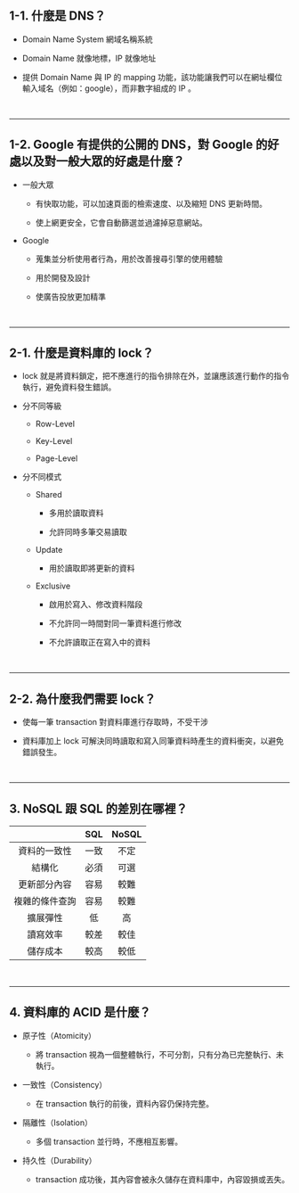 ## 1-1. 什麼是 DNS？

- Domain Name System 網域名稱系統

- Domain Name 就像地標，IP 就像地址

- 提供 Domain Name 與 IP 的 mapping 功能，該功能讓我們可以在網址欄位輸入域名（例如：google），而非數字組成的 IP 。

<br>

---

## 1-2. Google 有提供的公開的 DNS，對 Google 的好處以及對一般大眾的好處是什麼？

- 一般大眾

    - 有快取功能，可以加速頁面的檢索速度、以及縮短 DNS 更新時間。

    - 使上網更安全，它會自動篩選並過濾掉惡意網站。

- Google

    - 蒐集並分析使用者行為，用於改善搜尋引擎的使用體驗

    - 用於開發及設計

    - 使廣告投放更加精準

<br>

---

## 2-1. 什麼是資料庫的 lock？

- lock 就是將資料鎖定，把不應進行的指令排除在外，並讓應該進行動作的指令執行，避免資料發生錯誤。

- 分不同等級
    
    - Row-Level

    - Key-Level
    
    - Page-Level

- 分不同模式
    
    - Shared

        - 多用於讀取資料

        - 允許同時多筆交易讀取

    - Update

        - 用於讀取即將更新的資料
    
    - Exclusive

        - 啟用於寫入、修改資料階段

        - 不允許同一時間對同一筆資料進行修改

        - 不允許讀取正在寫入中的資料

<br>

---

## 2-2. 為什麼我們需要 lock？

- 使每一筆 transaction 對資料庫進行存取時，不受干涉

- 資料庫加上 lock 可解決同時讀取和寫入同筆資料時產生的資料衝突，以避免錯誤發生。



<br>

---

## 3. NoSQL 跟 SQL 的差別在哪裡？

||SQL|NoSQL|
|:-:|:-:|:-:|
|資料的一致性|一致|不定|
|結構化|必須|可選|
|更新部分內容|容易|較難|
|複雜的條件查詢|容易|較難
|擴展彈性|低|高|
|讀寫效率|較差|較佳|
|儲存成本|較高|較低|


<br>

---

## 4. 資料庫的 ACID 是什麼？

- 原子性（Atomicity）

    - 將 transaction 視為一個整體執行，不可分割，只有分為已完整執行、未執行。

- 一致性（Consistency）

    - 在 transaction 執行的前後，資料內容仍保持完整。

- 隔離性（Isolation）

    - 多個 transaction 並行時，不應相互影響。

- 持久性（Durability）

    - transaction 成功後，其內容會被永久儲存在資料庫中，內容毀損或丟失。



